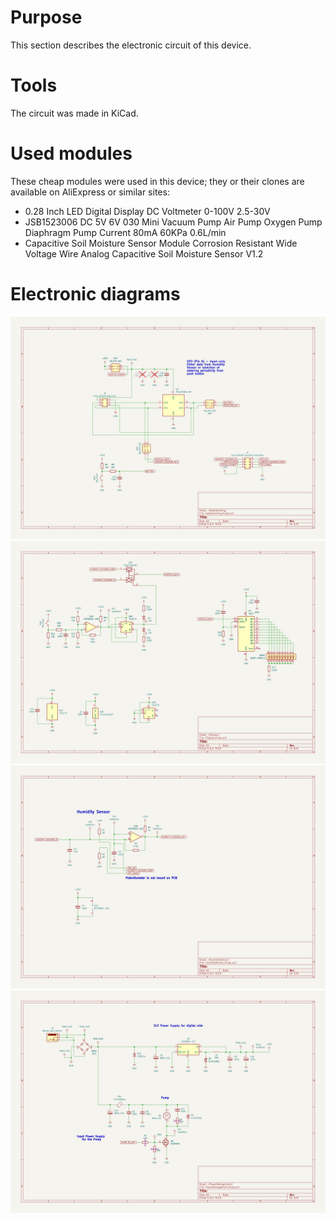 # Purpose

This section describes the electronic circuit of this device.

# Tools

The circuit was made in KiCad.

# Used modules

These cheap modules were used in this device; they or their clones are available on AliExpress or similar sites:
* 0.28 Inch LED Digital Display DC Voltmeter 0-100V 2.5-30V
* JSB1523006 DC 5V 6V 030 Mini Vacuum Pump Air Pump Oxygen Pump Diaphragm Pump Current 80mA 60KPa 0.6L/min
* Capacitive Soil Moisture Sensor Module Corrosion Resistant Wide Voltage Wire Analog Capacitive Soil Moisture Sensor V1.2

# Electronic diagrams

![Electronic Design DataHandling](./PlantWateringDevice-DataHandling.svg)
![Electronic Design Display](./PlantWateringDevice-Display.svg)
![Electronic Design HumiditySensor](./PlantWateringDevice-HumiditySensor.svg)
![Electronic Design PowerManagement](./PlantWateringDevice-PowerManagement.svg)

